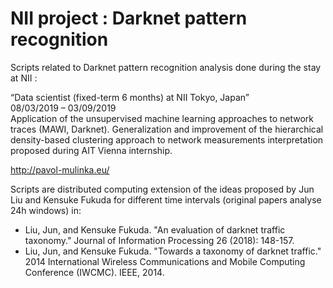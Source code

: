 # NII project : Darknet pattern recognition

Scripts related to Darknet pattern recognition analysis done during the stay at NII :

“Data scientist (fixed-term 6 months) at NII Tokyo, Japan”  
08/03/2019 – 03/09/2019  
Application of the unsupervised machine learning approaches to network traces (MAWI, Darknet). Generalization and improvement of the hierarchical density-based clustering approach to network measurements interpretation proposed during AIT Vienna internship.

http://pavol-mulinka.eu/

Scripts are distributed computing extension of the ideas proposed by Jun Liu and Kensuke Fukuda for different time intervals (original papers analyse 24h windows) in:
 * Liu, Jun, and Kensuke Fukuda. "An evaluation of darknet traffic taxonomy." Journal of Information Processing 26 (2018): 148-157.
 * Liu, Jun, and Kensuke Fukuda. "Towards a taxonomy of darknet traffic." 2014 International Wireless Communications and Mobile Computing Conference (IWCMC). IEEE, 2014.
 
